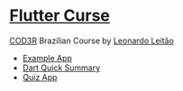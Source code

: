 # [Flutter Curse](https://www.udemy.com/course/curso-flutter)

[COD3R](https://www.cod3r.com.br/) Brazilian Course by [Leonardo Leitão](https://twitter.com/leonardomleitao)

* [Example App](https://github.com/robsonoduarte/learn-flutter/tree/master/flutter-curse/example)
* [Dart Quick Summary](https://github.com/robsonoduarte/learn-flutter/tree/master/flutter-curse/dart_resume)
* [Quiz App](https://github.com/robsonoduarte/learn-flutter/tree/master/flutter-curse/quiz_app)


